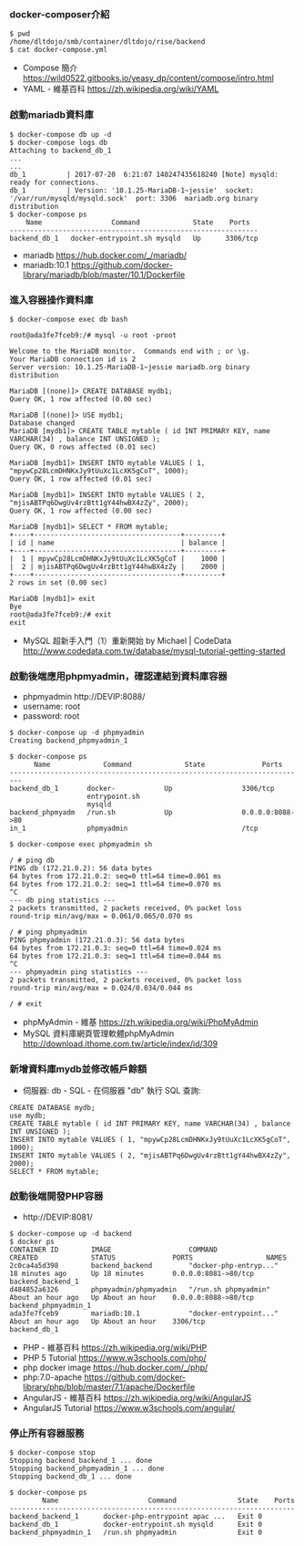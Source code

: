 ### docker-composer介紹

```
$ pwd
/home/dltdojo/smb/container/dltdojo/rise/backend
$ cat docker-compose.yml
```

* Compose 簡介 https://wild0522.gitbooks.io/yeasy_dp/content/compose/intro.html
* YAML - 維基百科 https://zh.wikipedia.org/wiki/YAML

### 啟動mariadb資料庫

```
$ docker-compose db up -d
$ docker-compose logs db
Attaching to backend_db_1
...
...
db_1          | 2017-07-20  6:21:07 140247435618240 [Note] mysqld: ready for connections.
db_1          | Version: '10.1.25-MariaDB-1~jessie'  socket: '/var/run/mysqld/mysqld.sock'  port: 3306  mariadb.org binary distribution
$ docker-compose ps
    Name                 Command             State    Ports
-------------------------------------------------------------
backend_db_1   docker-entrypoint.sh mysqld   Up      3306/tcp
```
* mariadb https://hub.docker.com/_/mariadb/
* mariadb:10.1 https://github.com/docker-library/mariadb/blob/master/10.1/Dockerfile

### 進入容器操作資料庫

```
$ docker-compose exec db bash

root@ada3fe7fceb9:/# mysql -u root -proot

Welcome to the MariaDB monitor.  Commands end with ; or \g.
Your MariaDB connection id is 2
Server version: 10.1.25-MariaDB-1~jessie mariadb.org binary distribution

MariaDB [(none)]> CREATE DATABASE mydb1;
Query OK, 1 row affected (0.00 sec)

MariaDB [(none)]> USE mydb1;
Database changed
MariaDB [mydb1]> CREATE TABLE mytable ( id INT PRIMARY KEY, name VARCHAR(34) , balance INT UNSIGNED );
Query OK, 0 rows affected (0.01 sec)

MariaDB [mydb1]> INSERT INTO mytable VALUES ( 1, "mpywCp28LcmDHNKxJy9tUuXc1LcXK5gCoT", 1000);
Query OK, 1 row affected (0.01 sec)

MariaDB [mydb1]> INSERT INTO mytable VALUES ( 2, "mjisABTPq6DwgUv4rzBtt1gY44hwBX4zZy", 2000);
Query OK, 1 row affected (0.00 sec)

MariaDB [mydb1]> SELECT * FROM mytable;
+----+------------------------------------+---------+
| id | name                               | balance |
+----+------------------------------------+---------+
|  1 | mpywCp28LcmDHNKxJy9tUuXc1LcXK5gCoT |    1000 |
|  2 | mjisABTPq6DwgUv4rzBtt1gY44hwBX4zZy |    2000 |
+----+------------------------------------+---------+
2 rows in set (0.00 sec)

MariaDB [mydb1]> exit
Bye
root@ada3fe7fceb9:/# exit
exit
```

* MySQL 超新手入門（1）重新開始 by Michael | CodeData http://www.codedata.com.tw/database/mysql-tutorial-getting-started

### 啟動後端應用phpmyadmin，確認連結到資料庫容器

* phpmyadmin http://DEVIP:8088/
* username: root
* password: root

```
$ docker-compose up -d phpmyadmin
Creating backend_phpmyadmin_1

$ docker-compose ps
      Name             Command             State              Ports
-------------------------------------------------------------------------
backend_db_1       docker-            Up                 3306/tcp
                   entrypoint.sh
                   mysqld
backend_phpmyadm   /run.sh            Up                 0.0.0.0:8088->80
in_1               phpmyadmin                            /tcp

$ docker-compose exec phpmyadmin sh

/ # ping db
PING db (172.21.0.2): 56 data bytes
64 bytes from 172.21.0.2: seq=0 ttl=64 time=0.061 ms
64 bytes from 172.21.0.2: seq=1 ttl=64 time=0.070 ms
^C
--- db ping statistics ---
2 packets transmitted, 2 packets received, 0% packet loss
round-trip min/avg/max = 0.061/0.065/0.070 ms

/ # ping phpmyadmin
PING phpmyadmin (172.21.0.3): 56 data bytes
64 bytes from 172.21.0.3: seq=0 ttl=64 time=0.024 ms
64 bytes from 172.21.0.3: seq=1 ttl=64 time=0.044 ms
^C
--- phpmyadmin ping statistics ---
2 packets transmitted, 2 packets received, 0% packet loss
round-trip min/avg/max = 0.024/0.034/0.044 ms

/ # exit
```
* phpMyAdmin - 維基 https://zh.wikipedia.org/wiki/PhpMyAdmin
* MySQL 資料庫網頁管理軟體phpMyAdmin http://download.ithome.com.tw/article/index/id/309

### 新增資料庫mydb並修改帳戶餘額

* 伺服器: db - SQL - 在伺服器 "db" 執行 SQL 查詢: 

```
CREATE DATABASE mydb;
use mydb;
CREATE TABLE mytable ( id INT PRIMARY KEY, name VARCHAR(34) , balance INT UNSIGNED );
INSERT INTO mytable VALUES ( 1, "mpywCp28LcmDHNKxJy9tUuXc1LcXK5gCoT", 1000);
INSERT INTO mytable VALUES ( 2, "mjisABTPq6DwgUv4rzBtt1gY44hwBX4zZy", 2000);
SELECT * FROM mytable;
```

### 啟動後端開發PHP容器

* http://DEVIP:8081/

```
$ docker-compose up -d backend
$ docker ps
CONTAINER ID        IMAGE                   COMMAND                  CREATED             STATUS              PORTS                  NAMES
2c0ca4a5d398        backend_backend         "docker-php-entryp..."   18 minutes ago      Up 18 minutes       0.0.0.0:8081->80/tcp   backend_backend_1
d484852a6326        phpmyadmin/phpmyadmin   "/run.sh phpmyadmin"     About an hour ago   Up About an hour    0.0.0.0:8088->80/tcp   backend_phpmyadmin_1
ada3fe7fceb9        mariadb:10.1            "docker-entrypoint..."   About an hour ago   Up About an hour    3306/tcp               backend_db_1

```
* PHP - 維基百科 https://zh.wikipedia.org/wiki/PHP
* PHP 5 Tutorial https://www.w3schools.com/php/
* php docker image https://hub.docker.com/_/php/
* php:7.0-apache https://github.com/docker-library/php/blob/master/7.1/apache/Dockerfile
* AngularJS - 維基百科 https://zh.wikipedia.org/wiki/AngularJS
* AngularJS Tutorial https://www.w3schools.com/angular/

### 停止所有容器服務

```
$ docker-compose stop
Stopping backend_backend_1 ... done
Stopping backend_phpmyadmin_1 ... done
Stopping backend_db_1 ... done

$ docker-compose ps
        Name                      Command               State    Ports
----------------------------------------------------------------------
backend_backend_1      docker-php-entrypoint apac ...   Exit 0
backend_db_1           docker-entrypoint.sh mysqld      Exit 0
backend_phpmyadmin_1   /run.sh phpmyadmin               Exit 0

```
